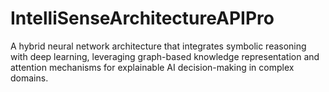 # IntelliSenseArchitectureAPIPro
A hybrid neural network architecture that integrates symbolic reasoning with deep learning, leveraging graph-based knowledge representation and attention mechanisms for explainable AI decision-making in complex domains.
